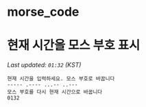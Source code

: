 # morse_code
# 현재 시간을 모스 부호 표시
<!-- MORSE_TIME_START -->
_Last updated: `01:32` (KST)_

```
현재 시간을 입력하세요. 모스 부호로 바꿉니다
----- .---- ...-- ..---
모스 부호를 다시 현재 시간으로 바꿉니다
0132
```
<!-- MORSE_TIME_END -->
